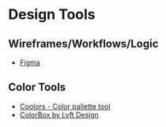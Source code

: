 # Design Tools

## Wireframes/Workflows/Logic

- [Figma](https://www.figma.com)

## Color Tools

- [Coolors - Color pallette tool](https://coolors.co/)
- [ColorBox by Lyft Design](https://lyft-colorbox.herokuapp.com/)
